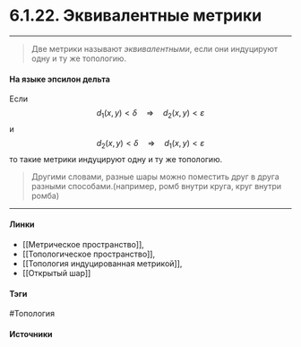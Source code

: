 # 6.1.22. Эквивалентные метрики
***
>Две метрики называют *эквивалентными*, если они индуцируют одну и ту же топологию.

#### На языке эпсилон дельта
Если 
$$
d_{1}(x,y)<\delta\quad\Rightarrow\quad d_{2}(x,y)<\varepsilon
$$
и
$$
d_{2}(x,y)<\delta\quad\Rightarrow\quad d_{1}(x,y)<\varepsilon
$$
то такие метрики индуцируют одну и ту же топологию.

>Другими словами, разные шары можно поместить друг в друга разными способами.(например, ромб внутри круга, круг внутри ромба)
***
#### Линки
- [[Метрическое пространство]],
- [[Топологическое пространство]],
- [[Топология индуцированная метрикой]],
- [[Открытый шар]]
#### Тэги
 #Топология 
#### Источники
 